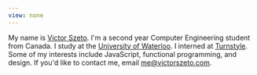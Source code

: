 ```yaml
---
view: none
---
```


My name is [Victor Szeto](http://www.victorszeto.com). I'm a second year Computer Engineering student from Canada. I study at the [University of Waterloo](http://ece.uwaterloo.ca). I interned at [Turnstyle](http://www.turnstyle.com). Some of my interests include JavaScript, functional programming, and design. If you'd like to contact me, email [me@victorszeto.com](mailto:me@victorszeto.com).
